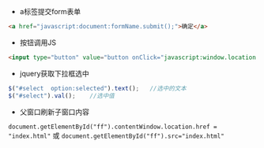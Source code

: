 * a标签提交form表单
```html
<a href="javascript:document:formName.submit();">确定</a>
```
* 按钮调用JS
```html
<input type="button" value="button onClick="javascript:window.location.href='' " >
```
* jquery获取下拉框选中
```javascript
$("#select  option:selected").text();   //选中的文本
$("#select").val();    //选中值
```

* 父窗口刷新子窗口内容

`document.getElementById("ff").contentWindow.location.href = "index.html"`
或
`document.getElementById("ff").src="index.html"`